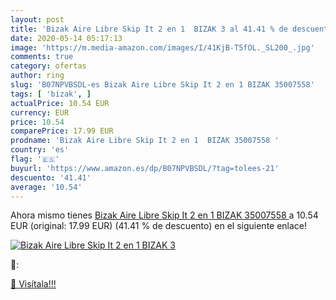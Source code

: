 ```yaml
---
layout: post
title: 'Bizak Aire Libre Skip It 2 en 1  BIZAK 3 al 41.41 % de descuento'
date: 2020-05-14 05:17:13
image: 'https://m.media-amazon.com/images/I/41KjB-T5fOL._SL200_.jpg'
comments: true
category: ofertas
author: ring
slug: 'B07NPVBSDL-es Bizak Aire Libre Skip It 2 en 1 BIZAK 35007558'
tags: [ 'bizak', ]
actualPrice: 10.54 EUR
currency: EUR
price: 10.54
comparePrice: 17.99 EUR
prodname: 'Bizak Aire Libre Skip It 2 en 1  BIZAK 35007558 '
country: 'es'
flag: '🇪🇸'
buyurl: 'https://www.amazon.es/dp/B07NPVBSDL/?tag=tolees-21'
descuento: '41.41'
average: '10.54'
---
```


Ahora mismo tienes [Bizak Aire Libre Skip It 2 en 1  BIZAK 35007558 ](https://www.amazon.es/dp/B07NPVBSDL/?tag=tolees-21) a 10.54 EUR (original: 17.99 EUR) (41.41 %  de descuento) en el siguiente enlace!

[![Bizak Aire Libre Skip It 2 en 1  BIZAK 3](https://m.media-amazon.com/images/I/41KjB-T5fOL._SL200_.jpg)](https://www.amazon.es/dp/B07NPVBSDL/?tag=tolees-21)

🔎:


[🛒 Visítala!!!](https://www.amazon.es/dp/B07NPVBSDL/?tag=tolees-21)
